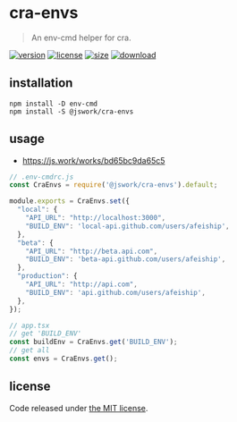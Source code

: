 # cra-envs
> An env-cmd helper for cra.

[![version][version-image]][version-url]
[![license][license-image]][license-url]
[![size][size-image]][size-url]
[![download][download-image]][download-url]

## installation
```shell
npm install -D env-cmd
npm install -S @jswork/cra-envs
```

## usage
- https://js.work/works/bd65bc9da65c5

```js
// .env-cmdrc.js
const CraEnvs = require('@jswork/cra-envs').default;

module.exports = CraEnvs.set({
  "local": {
    "API_URL": "http://localhost:3000",
    "BUILD_ENV": 'local-api.github.com/users/afeiship',
  },
  "beta": {
    "API_URL": "http://beta.api.com",
    "BUILD_ENV": 'beta-api.github.com/users/afeiship',
  },
  "production": {
    "API_URL": "http://api.com",
    "BUILD_ENV": 'api.github.com/users/afeiship',
  },
});

// app.tsx
// get 'BUILD_ENV'
const buildEnv = CraEnvs.get('BUILD_ENV');
// get all
const envs = CraEnvs.get();
```

## license
Code released under [the MIT license](https://github.com/afeiship/cra-envs/blob/master/LICENSE.txt).

[version-image]: https://img.shields.io/npm/v/@jswork/cra-envs
[version-url]: https://npmjs.org/package/@jswork/cra-envs

[license-image]: https://img.shields.io/npm/l/@jswork/cra-envs
[license-url]: https://github.com/afeiship/cra-envs/blob/master/LICENSE.txt

[size-image]: https://img.shields.io/bundlephobia/minzip/@jswork/cra-envs
[size-url]: https://github.com/afeiship/cra-envs/blob/master/dist/cra-envs.min.js

[download-image]: https://img.shields.io/npm/dm/@jswork/cra-envs
[download-url]: https://www.npmjs.com/package/@jswork/cra-envs
